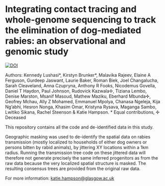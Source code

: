 # Integrating contact tracing and whole-genome sequencing to track the elimination of dog-mediated rabies: an observational and genomic study
[![DOI](https://zenodo.org/badge/639142413.svg)](https://zenodo.org/badge/latestdoi/639142413)
   
Authors: Kennedy Lushasi*, Kirstyn Brunker*, Malavika Rajeev, Elaine A Ferguson, Gurdeep Jaswant, Laurie Baker, Roman Biek, Joel Changalucha, Sarah Cleaveland, Anna Czupryna, Anthony R Fooks, Nicodemus Govella, Daniel T Haydon, Paul Johnson, Rudovick Kazwala✢, Tiziana Lembo, Denise Marston, Msanif Masoud, Mathew Maziku, Eberhard Mbunda✢, Geofrey Mchau, Ally Z Mohamed, Emmanuel Mpolya, Chanasa Ngeleja, Kija Ng’abhi, Hesron Nonga, Khasim Omar, Kristyna Rysava, Maganga Sambo, Lwitiko Sikana, Rachel Steenson & Katie Hampson. * Equal contributions, ✢ Deceased

This repository contains all the code and de-identified data in this study.

Geographic masking was used to de-identify the spatial data on rabies transmission (mostly localized to households of either dog owners or persons bitten by rabid animals), by jittering XY locations within a 1km radius. Running the transmission tree code on these jittered data will therefore not generate precisely the same inferred progenitors as from the raw data because the very localized spatial structure is masked. The resulting consensus trees are provided from the original raw data.

For more information: katie.hampson@glasgow.ac.uk

 
